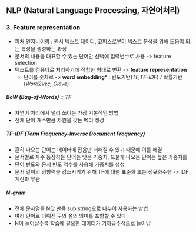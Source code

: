 ## NLP (Natural Language Processing, 자연어처리)

### 3. Feature representation
- 피처 엔지니어링 : 원시 텍스트 데이터, 코퍼스로부터 텍스트 분석을 위해 도움이 되는 특성을 생성하는 과정
- 문서의 내용을 대표할 수 있는 단어만 선택에 입력변수로 사용 -> feature selection
- 텍스트를 컴퓨터로 처리하기에 적합한 형태로 변환 -> **feature representation**
    - 단어를 숫자로 -> **word embedding*** : 빈도기반(*TF,TF-IDF*) / 확률기반(*Word2vec, Glove*) 
 ##### BoW (Bag-of-Words) = TF
   - 자연어 처리에서 널리 쓰이는 가장 기본적인 방법
   - 전체 단어 개수만큼 차원을 갖는 벡터 생성
 ##### TF-IDF (Term Frequency-Inverse Document Frequency)
   - 흔히 나오는 단어는 데이터에 잡음만 더해질 수 있기 때문에 이를 해결
   - 문서별로 자주 등장하는 단어는 낮은 가중치, 드물게 나오는 단어는 높은 가중치를
   - 단어 빈도와 문서 빈도 역수를 사용해 가중치를 생성
   - 문서 길이의 영향력을 감소시키기 위해 TF에 대한 표준화 또는 정규화수행 -> IDF 계산과 무관
 ##### N-gram
   - 전체 문자열을 N값 만큼 sub string으로 나누어 사용하는 방법
   - 여러 단어로 이뤄진 구와 절의 의미를 포함할 수 있다.
   - N이 늘어날수록 학습에 필요한 데이터가 기하급수적으로 늘어남
